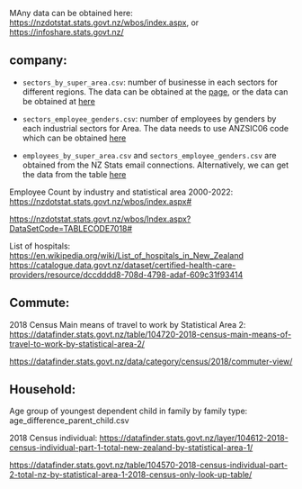 MAny data can be obtained here: https://nzdotstat.stats.govt.nz/wbos/index.aspx, or https://infoshare.stats.govt.nz/

## company:
- `sectors_by_super_area.csv`: number of businesse in each sectors for different regions.
    The data can be obtained at the [page](https://www.stats.govt.nz/information-releases/new-zealand-business-demography-statistics-at-february-2022/), or the data can be obtained at [here](https://www.stats.govt.nz/assets/Uploads/New-Zealand-business-demography-statistics/New-Zealand-business-demography-statistics-At-February-2022/Download-data/CSV-data-load_data_metadata.zip)

- `sectors_employee_genders.csv`: number of employees by genders by each industrial sectors for Area. The data needs to use ANZSIC06 code which can be obtained [here](https://en.wikipedia.org/wiki/Australian_and_New_Zealand_Standard_Industrial_Classification)

- `employees_by_super_area.csv` and `sectors_employee_genders.csv` are obtained from the NZ Stats email connections. Alternatively, we can get the data from the table [here](https://nzdotstat.stats.govt.nz/wbos/Index.aspx?DataSetCode=TABLECODE7018#) 


Employee Count by industry and statistical area 2000-2022: https://nzdotstat.stats.govt.nz/wbos/index.aspx#


https://nzdotstat.stats.govt.nz/wbos/Index.aspx?DataSetCode=TABLECODE7018#

List of hospitals: https://en.wikipedia.org/wiki/List_of_hospitals_in_New_Zealand
                   https://catalogue.data.govt.nz/dataset/certified-health-care-providers/resource/dccdddd8-708d-4798-adaf-609c31f93414


## Commute:

2018 Census Main means of travel to work by Statistical Area 2: https://datafinder.stats.govt.nz/table/104720-2018-census-main-means-of-travel-to-work-by-statistical-area-2/

https://datafinder.stats.govt.nz/data/category/census/2018/commuter-view/

## Household:


Age group of youngest dependent child in family by family type: age_difference_parent_child.csv

2018 Census individual: https://datafinder.stats.govt.nz/layer/104612-2018-census-individual-part-1-total-new-zealand-by-statistical-area-1/

https://datafinder.stats.govt.nz/table/104570-2018-census-individual-part-2-total-nz-by-statistical-area-1-2018-census-only-look-up-table/